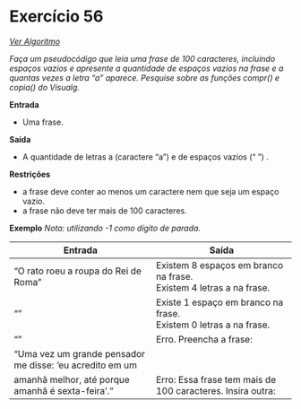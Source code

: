 # Exercício 56

[*Ver Algoritmo*](Algoritmo56.md)

*Faça um pseudocódigo que leia uma frase de 100 caracteres, incluindo espaços vazios e apresente a quantidade de espaços vazios na frase e a quantas vezes a letra “a” aparece. Pesquise sobre as funções compr() e copia() do Visualg.*



**Entrada**

- Uma frase.

**Saída**

- A quantidade de letras a (caractere “a”) e de espaços vazios (“ ”) .

**Restrições**

- a frase deve conter ao menos um caractere nem que seja um espaço vazio.
- a frase não deve ter mais de 100 caracteres.
 
**Exemplo**
*Nota: utilizando -1 como dígito de parada.*

| Entrada| Saída  |
|--------------------------|------------------------------------|
|“O rato roeu a roupa do Rei de Roma”|Existem 8 espaços em branco na frase.<br> Existem 4 letras a na frase.|
|“”|Existe 1 espaço em branco na frase.<br>Existem 0 letras a na frase.|
|“”|Erro. Preencha a frase:|
|“Uma vez um grande pensador me disse: ‘eu acredito em um
amanhã melhor, até porque amanhã é sexta-feira’.”|Erro: Essa frase tem mais de 100 caracteres. Insira outra:|